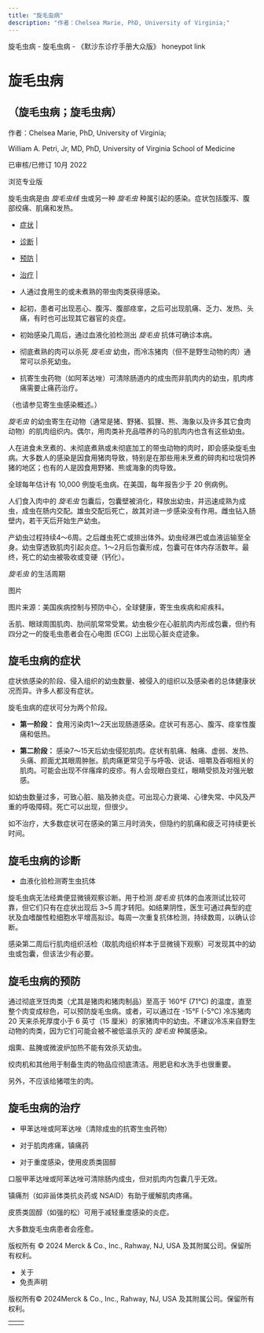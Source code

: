 ```yaml
---
title: "旋毛虫病"
description: "作者：Chelsea Marie, PhD, University of Virginia;"
---
```


﻿旋毛虫病 \- 旋毛虫病 \- 《默沙东诊疗手册大众版》 honeypot link

# 旋毛虫病

## （旋毛虫病；旋毛虫病）

作者：Chelsea Marie, PhD, University of Virginia;

William A. Petri, Jr, MD, PhD, University of Virginia School of Medicine

已审核/已修订 10月 2022

浏览专业版

旋毛虫病是由 _旋毛虫线_ 虫或另一种 _旋毛虫_ 种属引起的感染。症状包括腹泻、腹部绞痛、肌痛和发热。

- [症状](#症状_v787397_zh) \|
- [诊断](#诊断_v787405_zh) \|
- [预防](#预防_v14459194_zh) \|
- [治疗](#治疗_v787409_zh) \|

- 人通过食用生的或未煮熟的带虫肉类获得感染。

- 起初，患者可出现恶心、腹泻、腹部痉挛，之后可出现肌痛、乏力、发热、头痛，有时也可出现其它器官的炎症。

- 初始感染几周后，通过血液化验检测出 _旋毛虫_ 抗体可确诊本病。

- 彻底煮熟的肉可以杀死 _旋毛虫_ 幼虫，而冷冻猪肉（但不是野生动物的肉）通常可以杀死幼虫。

- 抗寄生虫药物（如阿苯达唑）可清除肠道内的成虫而非肌肉内的幼虫，肌肉疼痛需要止痛药治疗。


（也请参见寄生虫感染概述。）

_旋毛虫_ 的幼虫寄生在动物（通常是猪、野猪、狐狸、熊、海象以及许多其它食肉动物）的肌肉组织内。偶尔，用肉类补充品喂养的马的肌肉内也含有这些幼虫。

人在进食未烹煮的、未彻底煮熟或未彻底加工的带虫动物的肉时，即会感染旋毛虫病。大多数人的感染是因食用猪肉导致，特别是在那些用未烹煮的碎肉和垃圾饲养猪的地区；也有的人是因食用野猪、熊或海象的肉导致。

全球每年估计有 10,000 例旋毛虫病。在美国，每年报告少于 20 例病例。

人们食入肉中的 _旋毛虫_ 包囊后，包囊壁被消化，释放出幼虫，并迅速成熟为成虫，成虫在肠内交配。雄虫交配后死亡，故其对进一步感染没有作用。雌虫钻入肠壁内，若干天后开始生产幼虫。

产幼虫过程持续4～6周。之后雌虫死亡或排出体外。幼虫经淋巴或血液运输至全身。幼虫穿透致肌肉引起炎症。1～2月后包囊形成，包囊可在体内存活数年。最终，死亡的幼虫被吸收或变硬（钙化）。

_旋毛虫_ 的生活周期



图片

图片来源：美国疾病控制与预防中心，全球健康，寄生虫疾病和疟疾科。

舌肌、眼球周围肌肉、肋间肌常常受累。幼虫极少在心脏肌肉内形成包囊，但约有四分之一的旋毛虫患者会在心电图 (ECG) 上出现心脏炎症迹象。

## 旋毛虫病的症状

症状依感染的阶段、侵入组织的幼虫数量、被侵入的组织以及感染者的总体健康状况而异。许多人都没有症状。

旋毛虫病的症状可分为两个阶段。

- **第一阶段：** 食用污染肉1～2天出现肠道感染。症状可有恶心、腹泻、痉挛性腹痛和低热。

- **第二阶段：** 感染7～15天后幼虫侵犯肌肉。症状有肌痛、触痛、虚弱、发热、头痛、颜面尤其眼周肿胀。肌肉痛更常见于与呼吸、说话、咀嚼及吞咽相关的肌肉。可能会出现不伴瘙痒的皮疹。有人会现眼白变红，眼睛受损及对强光敏感。


如幼虫数量过多，可致心脏、脑及肺炎症。可出现心力衰竭、心律失常、中风及严重的呼吸障碍。死亡可以出现，但很少。

如不治疗，大多数症状可在感染的第三月时消失，但隐约的肌痛和疲乏可持续更长时间。

## 旋毛虫病的诊断

- 血液化验检测寄生虫抗体


旋毛虫病无法经粪便显微镜观察诊断。用于检测 _旋毛虫_ 抗体的血液测试比较可靠，但它们只有在症状出现后 3~5 周才转阳。如结果阴性，医生可通过典型的症状及血嗜酸性粒细胞水平增高拟诊。每周一次重复抗体检测，持续数周，以确认诊断。

感染第二周后行肌肉组织活检（取肌肉组织样本于显微镜下观察）可发现其中的幼虫或包囊，但该法少有必要。

## 旋毛虫病的预防

通过彻底烹饪肉类（尤其是猪肉和猪肉制品）至高于 160°F (71°C) 的温度，直至整个肉变成棕色，可以预防旋毛虫病。或者，可以通过在 -15°F (-5°C) 冷冻猪肉 20 天来杀死厚度小于 6 英寸（15 厘米）的家猪肉中的幼虫。不建议冷冻来自野生动物的肉类，因为它们可能会被不被低温杀灭的 _旋毛虫_ 种属感染。

烟熏、盐腌或微波炉加热不能有效杀灭幼虫。

绞肉机和其他用于制备生肉的物品应彻底清洁。用肥皂和水洗手也很重要。

另外，不应该给猪喂生的肉。

## 旋毛虫病的治疗

- 甲苯达唑或阿苯达唑（清除成虫的抗寄生虫药物）

- 对于肌肉疼痛，镇痛药

- 对于重度感染，使用皮质类固醇


口服甲苯达唑或阿苯达唑可清除肠内成虫，但对肌肉内包囊几乎无效。

镇痛剂（如非甾体类抗炎药或 NSAID）有助于缓解肌肉疼痛。

皮质类固醇（如强的松）可用于减轻重度感染的炎症。

大多数旋毛虫病患者会痊愈。



版权所有 © 2024
Merck & Co., Inc., Rahway, NJ, USA 及其附属公司。保留所有权利。

- 关于
- 免责声明

版权所有© 2024Merck & Co., Inc., Rahway, NJ, USA 及其附属公司。保留所有权利。

|     |     |
| --- | --- |
|  |  |